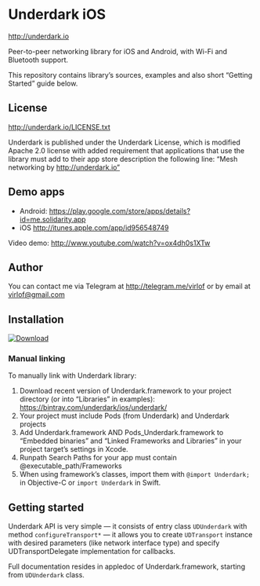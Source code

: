# Underdark iOS
http://underdark.io

Peer-to-peer networking library for iOS and Android, with Wi-Fi and Bluetooth support.

This repository contains library’s sources, examples and also short “Getting Started” guide below.

## License
http://underdark.io/LICENSE.txt

Underdark is published under the Underdark License, which is modified Apache 2.0 license with added requirement that applications that use the library must add to their app store description the following line: “Mesh networking by http://underdark.io”

## Demo apps
* Android: https://play.google.com/store/apps/details?id=me.solidarity.app
* iOS http://itunes.apple.com/app/id956548749

Video demo: http://www.youtube.com/watch?v=ox4dh0s1XTw

## Author
You can contact me via Telegram at http://telegram.me/virlof or by email at virlof@gmail.com

## Installation
[ ![Download](https://api.bintray.com/packages/underdark/ios/underdark/images/download.svg) ](https://bintray.com/underdark/ios/underdark/_latestVersion)

### Manual linking
To manually link with Underdark library:

1. Download recent version of Underdark.framework to your project directory (or into “Libraries” in examples): https://bintray.com/underdark/ios/underdark/
2. Your project must include Pods (from Underdark) and Underdark projects
3. Add Underdark.framework AND Pods_Underdark.framework to “Embedded binaries” and “Linked Frameworks and Libraries” in your project target’s settings in Xcode.
4. Runpath Search Paths for your app must contain @executable_path/Frameworks
5. When using framework’s classes, import them with ```@import Underdark;``` in Objective-C or ```import Underdark``` in Swift.

## Getting started
Underdark API is very simple — it consists of entry class `UDUnderdark` with method `configureTransport*` — it allows you to create `UDTransport` instance with desired parameters (like network interface type) and specify UDTransportDelegate implementation for callbacks.

Full documentation resides in appledoc of Underdark.framework, starting from `UDUnderdark` class.
